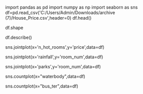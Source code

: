 import pandas as pd
import numpy as np
import seaborn as sns
df=pd.read_csv('C:/Users/Admin/Downloads/archive (7)/House_Price.csv',header=0)
df.head()

df.shape

df.describe()

sns.jointplot(x='n_hot_rooms',y='price',data=df)

sns.jointplot(x='rainfall',y='room_num',data=df)

sns.jointplot(x='parks',y='room_num',data=df)

sns.countplot(x="waterbody",data=df)

sns.countplot(x="bus_ter",data=df)


 
